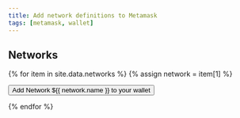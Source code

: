 ```yaml
---
title: Add network definitions to Metamask
tags: [metamask, wallet]
---
```


## Networks

{% for item in site.data.networks %}
{% assign network = item[1] %}

<div class="buttonWrapper">
    <button class="add{{ network.Symbol }}" type="button">Add Network
            <span>${{ network.name }}</span> to your
            <span>wallet</span>
    </button>
</div>
<script>
document.querySelector('.add{{ network.Symbol }}').addEventListener('click', (e) => {
    e.preventDefault();
    if (!window.ethereum) {
        alert('No Wallet found.');
        return;
    };

    window.ethereum.request({
        method: 'wallet_addEthereumChain',
        params: [{
            "chainId": "{{ network.ID }}",
            "chainName": "{{ network.name }}",
            "rpcUrls": ["{{ network.RPCURL }}"],
            "nativeCurrency": {
                "name": "{{ network.name }} Chain {{ network.Symbol }}",
                "symbol": "{{ network.Symbol }}",
                "decimals": 18,
            },
            "blockExplorerUrls": ["{{ network.blockexplorer }}"]
        }, ],
        id: 1,
    }, console.log);

});
</script>

{% endfor %}
